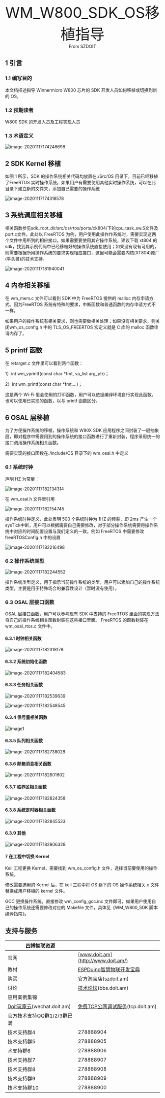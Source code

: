 <center><font size=10> WM_W800_SDK_OS移植指导 </center></font>
<center> From SZDOIT</center>

## 1 引言

### 1.1 编写目的

本文档描述指导 Winnermicro W800 芯片的 SDK 开发人员如何移植或切换到新的 OS。

### 1.2 预期读者

W800 SDK 的开发人员及工程实现人员

### 1.3 术语定义

![image-20201117174246698](image-20201117174246698.png)

## 2 SDK Kernel 移植

如图 1 所示，SDK 的操作系统相关代码均放置在./Src/OS 目录下，目前已经移植了FreeRTOS 实时操作系统。如果用户有需要使用其他实时操作系统，可以在此目录下建立新的文件夹，添加自己需要的操作系统

![image-20201117174318578](image-20201117174318578.png)

## 3 系统调度相关移植

相关函数参见sdk_root_dir/src/os/rtos/ports/ck804/下的cpu_task_sw.S文件及port.c文件。此处以 FreeRTOS 为例，用户使用此操作作系统时，需要实现这两个文件中用所到的相应接口。如果需要要使用其它操作系统，建议下载 xt804 的 sdk，找到其示例代码中已经移植好的操作系统直接使用；如果没有现有可用的，则需要根据所用操作系统的要求实现相应接口，这里可能会需要内核(XT804)原厂(平头哥)的技术支持。

![image-20201117181940041](image-20201117181940041.png)

## 4 内存相关移植

在 wm_mem.c 文件可以看到 SDK 中为 FreeRTOS 提供的 malloc 内存申请方式。因为FreeRTOS 系统有特殊的要求，中断函数和普通函数的内存申请方式不一样。

如果用户的操作系统有相关要求，则也需要做相关处理；如果没有相关要求，则关闭wm_os_config.h 中的 TLS_OS_FREERTOS 宏定义就是 C 库的 malloc 函数申请内存了。

## 5 printf 函数

在 retarget.c 文件里可以看到两个函数：

1）int wm_vprintf(const char *fmt, va_list arg_ptr)；

2）int wm_printf(const char *fmt,...)；

这是两个 Wi-Fi 里会使用的打印函数，用户可以依据编译环境自行实现此函数，也可以使用已实现的函数，以与 printf 函数区分。

## 6 OSAL 层移植

为了方便操作系统的移植，操作系统和 W80X SDK 应用程序之间封装了一层抽象层，即对程序中需要用到的操作系统的接口函数进行了重新封装，程序采用统一的接口调用操作系统相关函数。

需要实现的接口函数在./include/OS 目录下的 wm_osal.h 中定义

### 6.1 系统时钟

声明 HZ 为常量：

![image-20201117182134314](image-20201117182134314.png)

在 wm_osal.h 文件里引用

![image-20201117182154745](image-20201117182154745.png)

操作系统时钟定义，此处表明 500 个系统时钟为 1HZ 的频率，即 2ms 产生一个 sysTick中断，用户可以根据需要自己需要修改，对于部分操作系统需要将操作系统中对应的时间配置设置与我们定义的一致，例如 FreeRTOS 中需要修改 freeRTOSConfig.h 中的设置

![image-20201117182216498](image-20201117182216498.png)

### 6.2 操作系统类型

![image-20201117182244552](image-20201117182244552.png)

操作系统类型定义，用于指示当前操作系统的类型，用户可以添加自己的操作系统类型。主要是用于特殊场合的兼容性设计（暂时没有使用）。

### 6.3 OSAL 层接口函数

OSAL 层接口函数，用户可以参考现有 SDK 中支持的 FreeRTOS 里面的实现方法将自己的操作系统相关函数封装在这些接口里面。
FreeRTOS 的函数封装在 wm_osal_rtos.c 文件中。

#### 6.3.1 时钟相关函数

![image-20201117182318178](image-20201117182318178.png)

#### 6.3.2 系统初始化函数

![image-20201117182404583](image-20201117182404583.png)

#### 6.3.3 任务相关函数

![image-20201117182539639](image-20201117182539639.png)

![image-20201117182548545](image-20201117182548545.png)

#### 6.3.4 信号量相关函数

![image1](image1.png)

#### 6.3.5 队列相关函数

![image-20201117182738028](image-20201117182738028.png)

#### 6.3.6 邮箱消息相关函数

![image-20201117182801802](image-20201117182801802.png)

#### 6.3.7 临界区相关函数

![image-20201117182824358](image-20201117182824358.png)

#### 6.3.8 系统定时器相关函数

![image-20201117182845533](image-20201117182845533.png)

#### 6.3.9 其他

![image-20201117182906328](image-20201117182906328.png)

#### 7 在工程中切换 Kernel

Keil 工程更换 Kernel，需要找到 wm_os_config.h 文件，选择当前要使用的操作系统。

修改需要选用的 Kernel 后，在 keil 工程中将 OS 组下的 OS 操作系统相关.c 文件替换成用户移植的 kernel 文件。

GCC 更换操作系统，直接修改 wm_config_gcc.inc 文件即可，如果用户使用自己的操作系统还需要修改对应的 Makefile 文件，具体见《WM_W800_SDK 脚本编译指南》。



## 支持与服务

| 四博智联资源                                        |                                                              |
| --------------------------------------------------- | ------------------------------------------------------------ |
| 官网                                                | [www.doit.am](http://www.doit.am/)                           |
| 教材                                                | [ESPDuino智慧物联开发宝典](https://item.taobao.com/item.htm?spm=a1z10.3-c.w4002-7420449993.9.Bgp1Ll&id=520583000610) |
| 购买                                                | [官方淘宝店](https://szdoit.taobao.com/)(szdoit.am)          |
| 讨论                                                | [技术论坛](http://bbs.doit.am/forum.php)(bbs.doit.am)        |
| 应用案例集锦                                        |                                                              |
| [Doit玩家云](http://wechat.doit.am)(wechat.doit.am) | [免费TCP公网调试服务](http://tcp.doit.am)(tcp.doit.am)       |
| 官方技术支持QQ群1/2/3群已满                         |                                                              |
| 技术支持群4                                         | 278888904                                                    |
| 技术支持群5                                         | 278888905                                                    |
| 术支持群6                                           | 278888906                                                    |
| 技术支持群7                                         | 278888907                                                    |
| 技术支持群8                                         | 278888908                                                    |
| 技术支持群9                                         | 278888909                                                    |
| 技术支持群10                                        | 278888900                                                    |
